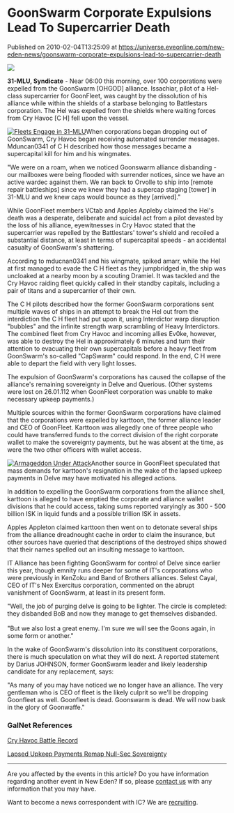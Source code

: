 # GoonSwarm Corporate Expulsions Lead To Supercarrier Death
Published on 2010-02-04T13:25:09 at https://universe.eveonline.com/new-eden-news/goonswarm-corporate-expulsions-lead-to-supercarrier-death

![](http://www.eve-ic.net/media/assets/icarticlebanner.png)  
  
 **31-MLU, Syndicate** \- Near 06:00 this morning, over 100 corporations were expelled from the GoonSwarm [OHGOD]  alliance. Issachiar, pilot of a Hel-class supercarrier for GoonFleet, was caught by the dissolution of his alliance while within the shields of a starbase belonging to Battlestars corporation. The Hel was expelled from the shields where waiting forces from Cry Havoc [C H] fell upon the vessel.   
  
[![Fleets Engage in 31-MLU](http://www.eve-ic.net/media/articles/3684/chvgoonfleetthumb.png)](http://www.eve-ic.net/media/igbd/igbd.php?faction=ic&url=http%3A%2F%2Fwww.eve-ic.net%2Fmedia%2Farticles%2F3684%2Fchvgoonfleet.png)When corporations began dropping out of GoonSwarm, Cry Havoc began receiving automated surrender messages. Mduncan0341 of C H described how those messages became a supercapital kill for him and his wingmates.   
  
"We were on a roam, when we noticed Goonswarm alliance disbanding - our mailboxes were being flooded with surrender notices, since we have an active wardec against them. We ran back to Orvolle to ship into [remote repair battleships] since we knew they had a supercap staging [tower] in 31-MLU and we knew caps would bounce as they [arrived]."   
  
While GoonFleet members VCtab and Apples Appleby claimed the Hel's death was a desperate, deliberate and suicidal act from a pilot devasted by the loss of his alliance, eyewitnesses in Cry Havoc stated that the supercarrier was repelled by the Battlestars' tower's shield and recoiled a substantial distance, at least in terms of supercapital speeds - an accidental casualty of GoonSwarm's shattering.   
  
According to mducnan0341 and his wingmate, spiked amarr, while the Hel at first managed to evade the C H fleet as they jumpbridged in, the ship was uncloaked at a nearby moon by a scouting Dramiel. It was tackled and the Cry Havoc raiding fleet quickly called in their standby capitals, including a pair of titans and a supercarrier of their own.   
  
The C H pilots described how the former GoonSwarm corporations sent multiple waves of ships in an attempt to break the Hel out from the interdiction the C H fleet had put upon it, using Interdictor warp disruption "bubbles" and the infinite strength warp scrambling of Heavy Interdictors. The combined fleet from Cry Havoc and incoming allies Ev0ke, however, was able to destroy the Hel in approximately 6 minutes and turn their attention to evacuating their own supercapitals before a heavy fleet from GoonSwarm's so-called "CapSwarm" could respond. In the end, C H were able to depart the field with very light losses.   
  
The expulsion of GoonSwarm's corporations has caused the collapse of the alliance's remaining sovereignty in Delve and Querious. (Other systems were lost on 26.01.112 when GoonFleet corporation was unable to make necessary upkeep payments.)   
  
Multiple sources within the former GoonSwarm corporations have claimed that the corporations were expelled by karttoon, the former alliance leader and CEO of GoonFleet. Karttoon was allegedly one of three people who could have transferred funds to the correct division of the right corporate wallet to make the sovereignty payments, but he was absent at the time, as were the two other officers with wallet access.   
  
[![Armageddon Under Attack](http://www.eve-ic.net/media/articles/3684/chvgoongeddonthumb.png)](http://www.eve-ic.net/media/igbd/igbd.php?faction=ic&url=http%3A%2F%2Fwww.eve-ic.net%2Fmedia%2Farticles%2F3684%2Fchvgoongeddon.png)Another source in GoonFleet speculated that mass demands for karttoon's resignation in the wake of the lapsed upkeep payments in Delve may have motivated his alleged actions.   
  
In addition to expelling the GoonSwarm corporations from the alliance shell, karttoon is alleged to have emptied the corporate and alliance wallet divisions that he could access, taking sums reported varyingly as 300 - 500 billion ISK in liquid funds and a possible trillion ISK in assets.   
  
Apples Appleton claimed karttoon then went on to detonate several ships from the alliance dreadnought cache in order to claim the insurance, but other sources have queried that descriptions of the destroyed ships showed that their names spelled out an insulting message to karttoon.   
  
IT Alliance has been fighting GoonSwarm for control of Delve since earlier this year, though emnity runs deeper for some of IT's corporations who were previously in KenZoku and Band of Brothers alliances. Selest Cayal, CEO of IT's Nex Exercitus corporation, commented on the abrupt vanishment of GoonSwarm, at least in its present form.   
  
"Well, the job of purging delve is going to be lighter. The circle is completed: they disbanded BoB and now they manage to get themselves disbanded.  
﻿  
"But we also lost a great enemy. I'm sure we will see the Goons again, in some form or another."  
  
In the wake of GoonSwarm's dissolution into its constituent corporations, there is much speculation on what they will do next. A reported statement by Darius JOHNSON, former GoonSwarm leader and likely leadership candidate for any replacement, says:   
  
"As many of you may have noticed we no longer have an alliance. The very gentleman who is CEO of fleet is the likely culprit so we'll be dropping Goonfleet as well. Goonfleet is dead. Goonswarm is dead. We will now bask in the glory of Goonwaffe."

### GalNet References

[Cry Havoc Battle Record](http://www.eve-ic.net/media/igbd/igbd.php?faction=ic&url=http://cryhavoc.shade-corp.com/killboard/?a%3Dkill_related%26kll_id%3D77753)  
  
[Lapsed Upkeep Payments Remap Null-Sec Sovereignty](http://www.eve-ic.net/media/igbd/igbd.php?article=3680)

* * *

Are you affected by the events in this article? Do you have information regarding another event in New Eden? If so, please [contact us](http://myeve.eve-online.com/news.asp?a=submitrp) with any information that you may have.  
  
Want to become a news correspondent with IC? We are [recruiting](http://www.eveonline.com/isd.asp).
